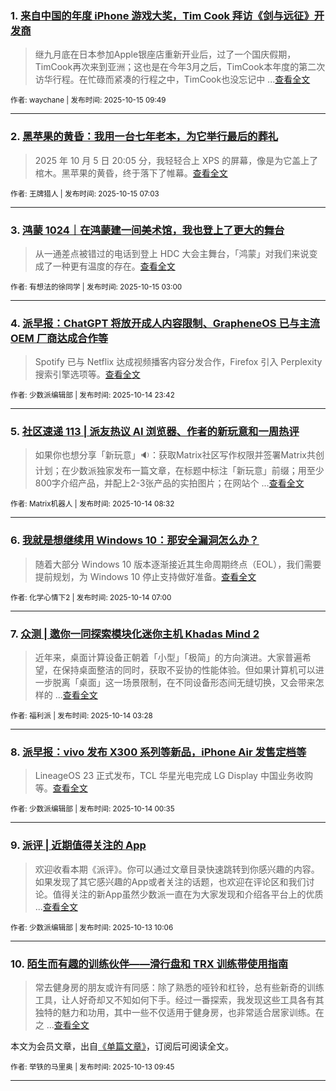 ### 1. [来自中国的年度 iPhone 游戏大奖，Tim Cook 拜访《剑与远征》开发商](https://sspai.com/post/103120)

> 继九月底在日本参加Apple银座店重新开业后，过了一个国庆假期，TimCook再次来到亚洲；这也是在今年3月之后，TimCook本年度的第二次访华行程。在忙碌而紧凑的行程之中，TimCook也没忘记中 ...[查看全文](https://sspai.com/post/103120) 

<sub>作者: waychane | 发布时间: 2025-10-15 09:49</sub>

---


### 2. [黑苹果的黄昏：我用一台七年老本，为它举行最后的葬礼](https://sspai.com/post/102899)

> 2025 年 10 月 5 日 20:05 分，我轻轻合上 XPS 的屏幕，像是为它盖上了棺木。黑苹果的黄昏，终于落下了帷幕。[查看全文](https://sspai.com/post/102899) 

<sub>作者: 王牌猎人 | 发布时间: 2025-10-15 07:03</sub>

---


### 3. [鸿蒙 1024｜在鸿蒙建一间美术馆，我也登上了更大的舞台](https://sspai.com/post/102951)

> 从一通差点被错过的电话到登上 HDC 大会主舞台，「鸿蒙」对我们来说变成了一种更有温度的存在。[查看全文](https://sspai.com/post/102951) 

<sub>作者: 有想法的徐同学 | 发布时间: 2025-10-15 03:00</sub>

---


### 4. [派早报：ChatGPT 将放开成人内容限制、GrapheneOS 已与主流 OEM 厂商达成合作等](https://sspai.com/post/103104)

> Spotify 已与 Netflix 达成视频播客内容分发合作，Firefox 引入 Perplexity 搜索引擎选项等。[查看全文](https://sspai.com/post/103104) 

<sub>作者: 少数派编辑部 | 发布时间: 2025-10-14 23:42</sub>

---


### 5. [社区速递 113 | 派友热议 AI 浏览器、作者的新玩意和一周热评](https://sspai.com/post/103079)

> 如果你也想分享「新玩意」🔉：获取Matrix社区写作权限并签署Matrix共创计划；在少数派独家发布一篇文章，在标题中标注「新玩意」前缀；用至少800字介绍产品，并配上2-3张产品的实拍图片；在网站个 ...[查看全文](https://sspai.com/post/103079) 

<sub>作者: Matrix机器人 | 发布时间: 2025-10-14 08:32</sub>

---


### 6. [我就是想继续用 Windows 10：那安全漏洞怎么办？](https://sspai.com/post/88541)

> 随着大部分 Windows 10 版本逐渐接近其生命周期终点（EOL），我们需要提前规划，为 Windows 10 停止支持做好准备。[查看全文](https://sspai.com/post/88541) 

<sub>作者: 化学心情下2 | 发布时间: 2025-10-14 07:00</sub>

---


### 7. [众测 | 邀你一同探索模块化迷你主机 Khadas Mind 2](https://sspai.com/post/103074)

> 近年来，桌面计算设备正朝着「小型」「极简」的方向演进。大家普遍希望，在保持桌面整洁的同时，获取不妥协的性能体验。但如果计算机可以进一步脱离「桌面」这一场景限制，在不同设备形态间无缝切换，又会带来怎样的 ...[查看全文](https://sspai.com/post/103074) 

<sub>作者: 福利派 | 发布时间: 2025-10-14 03:28</sub>

---


### 8. [派早报：vivo 发布 X300 系列等新品，iPhone Air 发售定档等](https://sspai.com/post/103071)

> LineageOS 23 正式发布，TCL 华星光电完成 LG Display 中国业务收购等。[查看全文](https://sspai.com/post/103071) 

<sub>作者: 少数派编辑部 | 发布时间: 2025-10-14 00:35</sub>

---


### 9. [派评 | 近期值得关注的 App](https://sspai.com/post/103067)

> 欢迎收看本期《派评》。你可以通过文章目录快速跳转到你感兴趣的内容。如果发现了其它感兴趣的App或者关注的话题，也欢迎在评论区和我们讨论。值得关注的新App虽然少数派一直在为大家发现和介绍各平台上的优质 ...[查看全文](https://sspai.com/post/103067) 

<sub>作者: 少数派编辑部 | 发布时间: 2025-10-13 10:06</sub>

---


### 10. [陌生而有趣的训练伙伴——滑行盘和 TRX 训练带使用指南](https://sspai.com/prime/story/gliding-discs-trx-exercise-band-training-guide)

> 常去健身房的朋友或许有同感：除了熟悉的哑铃和杠铃，总有些新奇的训练工具，让人好奇却又不知如何下手。经过一番探索，我发现这些工具各有其独特的魅力和功用，其中一些不仅适用于健身房，也非常适合居家训练。在之 ...[查看全文](https://sspai.com/prime/story/gliding-discs-trx-exercise-band-training-guide)

本文为会员文章，出自[《单篇文章》](https://sspai.com/prime/precog/single)，订阅后可阅读全文。 

<sub>作者: 举铁的马里奥 | 发布时间: 2025-10-13 09:45</sub>

---

